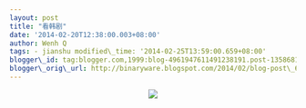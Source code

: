 ```yaml
--- 
layout: post 
title: "看韩剧" 
date: '2014-02-20T12:38:00.003+08:00'
author: Wenh Q
tags: - jianshu modified\_time: '2014-02-25T13:59:00.659+08:00' 
blogger\_id: tag:blogger.com,1999:blog-4961947611491238191.post-1358681708871491921
blogger\_orig\_url: http://binaryware.blogspot.com/2014/02/blog-post\_6673.html
---
```

<div class="separator" style="clear: both; text-align: center;">

[![](http://prod-jianshu-cwb.b0.upaiyun.com/notes/images/96167/weibo/image_d2afb7662162.jpeg)](http://prod-jianshu-cwb.b0.upaiyun.com/notes/images/96167/weibo/image_d2afb7662162.jpeg)

</div>




